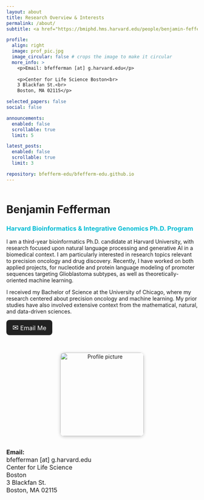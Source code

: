```yaml
---
layout: about
title: Research Overview & Interests
permalink: /about/
subtitle: <a href="https://bmiphd.hms.harvard.edu/people/benjamin-fefferman">Harvard Bioinformatics & Integrative Genomics Ph.D. Program</a>

profile:
  align: right
  image: prof_pic.jpg
  image_circular: false # crops the image to make it circular
  more_info: >
    <p>Email: bfefferman [at] g.harvard.edu</p>
    
    <p>Center for Life Science Boston<br>
    3 Blackfan St.<br>
    Boston, MA 02115</p>

selected_papers: false
social: false

announcements:
  enabled: false
  scrollable: true
  limit: 5

latest_posts:
  enabled: false
  scrollable: true
  limit: 3

repository: bfefferm-edu/bfefferm-edu.github.io
---
```


<div style="display: flex; flex-wrap: wrap; align-items: flex-start; gap: 2rem;">

  <!-- LEFT COLUMN -->
  <div style="flex: 2; min-width: 300px;">
    <h1><strong>Benjamin</strong> Fefferman</h1>
    <h3 style="color: #00bcd4;">Harvard Bioinformatics & Integrative Genomics Ph.D. Program</h3>
    <p>
      I am a third-year bioinformatics Ph.D. candidate at Harvard University, with research focused upon natural language processing and generative AI in a biomedical context. I am particularly interested in research topics relevant to precision oncology and drug discovery. Recently, I have worked on both applied projects, for nucleotide and protein language modeling of promoter sequences targeting Glioblastoma subtypes, as well as theoretically-oriented machine learning.
    </p>
    <p>
      I received my Bachelor of Science at the University of Chicago, where my research centered about precision oncology and machine learning. My prior studies have also involved extensive context from the mathematical, natural, and data-driven sciences.
    </p>
    <p>
      <a href="mailto:bfefferman@g.harvard.edu" style="display: inline-block; background: #222; color: #fff; padding: 0.5rem 1rem; border-radius: 8px; text-decoration: none; font-size: 1rem;">
        <span style="font-size: 1.2rem;">&#9993;</span> Email Me
      </a>
    </p>
  </div>

  <!-- RIGHT COLUMN -->
  <div style="flex: 1; min-width: 220px; text-align: center;">
    <img src="{{ '/assets/img/prof_pic.jpg' | relative_url }}" alt="Profile picture" style="width:220px; border-radius: 10px; margin-bottom: 1rem; box-shadow: 0 2px 8px rgba(0,0,0,0.2);">
    <div style="text-align: left; font-size: 1rem; margin-top: 1rem;">
      <strong>Email:</strong><br>
      bfefferman [at] g.harvard.edu<br>
      Center for Life Science<br>
      Boston<br>
      3 Blackfan St.<br>
      Boston, MA 02115
    </div>
  </div>

</div>

